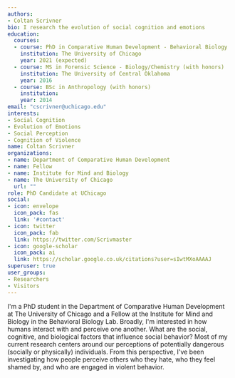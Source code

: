 ```yaml
---
authors:
- Coltan Scrivner
bio: I research the evolution of social cognition and emotions
education:
  courses:
  - course: PhD in Comparative Human Development - Behavioral Biology
    institution: The University of Chicago
    year: 2021 (expected)
  - course: MS in Forensic Science - Biology/Chemistry (with honors)
    institution: The University of Central Oklahoma
    year: 2016
  - course: BSc in Anthropology (with honors)
    institution:
    year: 2014
email: "cscrivner@uchicago.edu"
interests:
- Social Cognition
- Evolution of Emotions
- Social Perception
- Cognition of Violence
name: Coltan Scrivner
organizations:
- name: Department of Comparative Human Development
- name: Fellow
- name: Institute for Mind and Biology
- name: The University of Chicago
  url: ""
role: PhD Candidate at UChicago
social:
- icon: envelope
  icon_pack: fas
  link: '#contact'
- icon: twitter
  icon_pack: fab
  link: https://twitter.com/Scrivmaster
- icon: google-scholar
  icon_pack: ai
  link: https://scholar.google.co.uk/citations?user=sIwtMXoAAAAJ
superuser: true
user_groups:
- Researchers
- Visitors
---
```


I'm a PhD student in the Department of Comparative Human Development at The University of Chicago and a Fellow at the Institute for Mind and Biology in the Behavioral Biology Lab. Broadly, I'm interested in how humans interact with and perceive one another. What are the social, cognitive, and biological factors that influence social behavior? Most of my current research centers around our perceptions of potentially dangerous (socially or physically) individuals. From this perspective, I've been investigating how people perceive others who they hate, who they feel shamed by, and who are engaged in violent behavior. 
 
